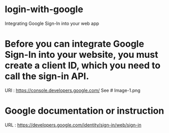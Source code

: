 # login-with-google
 Integrating Google Sign-In into your web app

# Before you can integrate Google Sign-In into your website, you must create a client ID, which you need to call the sign-in API.
URl : https://console.developers.google.com/
See # Image-1.png

# Google documentation or instruction
URL : https://developers.google.com/identity/sign-in/web/sign-in 
